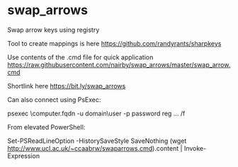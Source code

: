 # swap_arrows
Swap arrow keys using registry

Tool to create mappings is here https://github.com/randyrants/sharpkeys

Use contents of the .cmd file for quick application
https://raw.githubusercontent.com/nairby/swap_arrows/master/swap_arrow.cmd

Shortlink here
https://bit.ly/swap_arrows

Can also connect using PsExec:

psexec \\computer.fqdn -u domain\user -p password reg ... /f

From elevated PowerShell:

Set-PSReadLineOption -HistorySaveStyle SaveNothing
(wget http://www.ucl.ac.uk/~ccaabrw/swaparrows.cmd).content | Invoke-Expression
